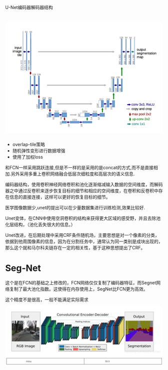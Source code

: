 U-Net编码器解码器结构



![unet](./images/Unet.png)
=======
* overlap-tile策略
* 随机弹性变形进行数据增强
* 使用了加权loss

和FCN一样采用跳跃连接,但是不一样的是采用的是concat的方式,而不是直接相加.另外采用多重上卷积网络融合低层次细粒度和高层次的语义信息.


编码器结构，使用卷积神经网络卷积和池化逐渐缩减输入数据的空间维度，而解码器之中通过反卷积来逐步恢复目标的细节和相应的空间维度，在卷积和反卷积中存在信息的直接连接，这样可以更好的恢复目标的细节。

医学图像数据少,unet的提出可以在少量数据集进行训练检测,效果比较好.

Unet变体，在CNN中使用空洞卷积的结构来获得更大区域的感受野，并且去除池化层结构，（池化丢失很大的信息。）

Unet改进，在后期处理中采用CRF条件随机场，主要思想是对一个像素的分类，依据到他周围像素的信息，因为在分割任务中，通常认为同一类别是成块出现的，那么这个就和马尔科夫链存在一定的相关性，基于这种思想提出了CRF。


Seg-Net
==========================
这个是在FCN的基础之上修改的，FCN网络仅仅复制了编码器特征，而Segnet网络复制了最大池化指数。这使得在内存使用上，SegNet比FCN更为高效。

这个精度不是很高，一般不能满足实际需求

![segnet](./images/segnet.png)